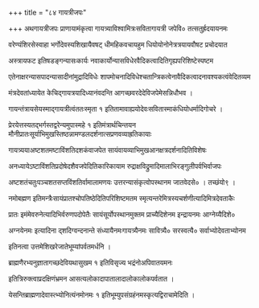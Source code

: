 +++
title = "८४ गायत्रीजपः"

+++
अथगायत्रीजपः प्राणायामंकृत्वा गायत्र्याविश्वामित्रःसवितागायत्री जपेवि० तत्सतुर्ह्रदयायनमः

वरेण्यंशिरसेस्वाहा भर्गोदेवस्यशिखायैवषट्‌ धीमहिकवचायहुम धियोयोनोनेत्रत्रयायवौषट प्रचोदयात

अस्त्रायफट इतिषडङ्गन्यासःकार्यः नवाकार्योन्यासविधेरवैदिकत्वादितिगृह्यपरिशिष्टेस्पष्टम

एतेनाक्षरन्यासपादन्यासादीनांमुद्रादिविधेः शापमोचनादिविधेश्चतान्त्रिकत्वेनावैदिकत्वादनावश्यकत्वंवेदितव्यम

मंत्रदेवतांध्यायेत केचिद्गायत्रयादिध्यानंवदन्ति आगच्छवरदेदेविजपेमेसन्निधौभव ।

गायन्तंत्रायसेयस्माद्गायत्रीत्वंततःस्मृता १ इतितामावाह्ययोदेवःसवितास्माकंधियोधर्मादिगोचरे ।

प्रेरयेत्तस्यतद्भर्गस्तद्वरेन्यमुपास्महे १ इतिमंत्रार्थचिन्तयन मौनीप्रातःसूर्याभिमुखस्तिष्ठन्नामण्डलदर्शनात्सप्रणवव्याह्रतिकायाः

गायत्र्ययाअष्टशतमष्टाविंशतिदशकंवाजपेत सायंवायव्याभिमुखआनक्षत्रदर्शनादितिविशेषः

अनध्यायेऽष्टाविंशतिप्रदोषेदशैवजपेदितिकारिकायाम रुद्राक्षविद्रुमादिमालाभिरङ्गुलीपर्वभिर्वाजपः

अष्टशतंचतुःपञ्चशतसप्तविंशतिर्वामालामणयः उत्तरन्यासंकृत्वोपस्थानम जातवेदसे० । तच्छंयो९ ।

नमोबह्मण इतिमन्त्रैःसायंप्रातश्चोपतिष्ठेदितिपरिशिष्टमतम स्मृत्यन्तरेमित्रस्यचर्शणीत्यादिमित्रदेवताकैः

प्रातः इमंमेवरुनेत्यादिभिर्वरुणपदोपेतैः सायंसूर्योपस्थानमुक्तम प्राच्यैदिशेनम इन्द्रायनमः आग्नेय्यैदिशे०

अग्नयेनमः इत्यादिना द्शदिग्वन्दनान्ते संध्यायैनमःगायत्र्यैनमः सावित्र्यै० सरस्वत्यै० सर्वाभ्योदेवताभ्योनम

इतिनत्वा उत्तमेशिखरेजातेभूम्यांपर्वतमर्धनि ।

ब्राह्मणैरभ्यनुज्ञातागच्छदेवियथासुखम १ इतिविसृज्य भद्रंनोअपिवातयमनः

इतित्रिरुक्त्वाप्रदक्षिणंभ्रमन आसत्यलोकादापातालादालोकालोकपर्वतात ।

येसन्तिब्राह्मणादेवास्त्भ्योनित्यंनमोनमः १ इतिभूम्युपसंग्रहंनमस्कृत्यद्विराचामेदिति ।
